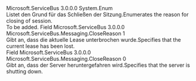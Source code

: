 <Type Name="CloseReason" FullName="Microsoft.ServiceBus.Messaging.CloseReason">
  <TypeSignature Language="C#" Value="public enum CloseReason" />
  <TypeSignature Language="ILAsm" Value=".class public auto ansi sealed CloseReason extends System.Enum" />
  <TypeSignature Language="DocId" Value="T:Microsoft.ServiceBus.Messaging.CloseReason" />
  <TypeSignature Language="VB.NET" Value="Public Enum CloseReason" />
  <TypeSignature Language="F#" Value="type CloseReason = " />
  <AssemblyInfo>
    <AssemblyName>Microsoft.ServiceBus</AssemblyName>
    <AssemblyVersion>3.0.0.0</AssemblyVersion>
  </AssemblyInfo>
  <Base>
    <BaseTypeName>System.Enum</BaseTypeName>
  </Base>
  <Docs>
    <summary><span data-ttu-id="6b1f2-101">Listet den Grund für das Schließen der Sitzung.</span><span class="sxs-lookup"><span data-stu-id="6b1f2-101">Enumerates the reason for closing of session.</span></span></summary>
    <remarks>To be added.</remarks>
  </Docs>
  <Members>
    <Member MemberName="LeaseLost">
      <MemberSignature Language="C#" Value="LeaseLost" />
      <MemberSignature Language="ILAsm" Value=".field public static literal valuetype Microsoft.ServiceBus.Messaging.CloseReason LeaseLost = int32(1)" />
      <MemberSignature Language="DocId" Value="F:Microsoft.ServiceBus.Messaging.CloseReason.LeaseLost" />
      <MemberSignature Language="VB.NET" Value="LeaseLost" />
      <MemberSignature Language="F#" Value="LeaseLost = 1" Usage="Microsoft.ServiceBus.Messaging.CloseReason.LeaseLost" />
      <MemberType>Field</MemberType>
      <AssemblyInfo>
        <AssemblyName>Microsoft.ServiceBus</AssemblyName>
        <AssemblyVersion>3.0.0.0</AssemblyVersion>
      </AssemblyInfo>
      <ReturnValue>
        <ReturnType>Microsoft.ServiceBus.Messaging.CloseReason</ReturnType>
      </ReturnValue>
      <MemberValue>1</MemberValue>
      <Docs>
        <summary><span data-ttu-id="6b1f2-102">Gibt an, dass die aktuelle Lease unterbrochen wurde.</span><span class="sxs-lookup"><span data-stu-id="6b1f2-102">Specifies that the current lease has been lost.</span></span></summary>
      </Docs>
    </Member>
    <Member MemberName="Shutdown">
      <MemberSignature Language="C#" Value="Shutdown" />
      <MemberSignature Language="ILAsm" Value=".field public static literal valuetype Microsoft.ServiceBus.Messaging.CloseReason Shutdown = int32(0)" />
      <MemberSignature Language="DocId" Value="F:Microsoft.ServiceBus.Messaging.CloseReason.Shutdown" />
      <MemberSignature Language="VB.NET" Value="Shutdown" />
      <MemberSignature Language="F#" Value="Shutdown = 0" Usage="Microsoft.ServiceBus.Messaging.CloseReason.Shutdown" />
      <MemberType>Field</MemberType>
      <AssemblyInfo>
        <AssemblyName>Microsoft.ServiceBus</AssemblyName>
        <AssemblyVersion>3.0.0.0</AssemblyVersion>
      </AssemblyInfo>
      <ReturnValue>
        <ReturnType>Microsoft.ServiceBus.Messaging.CloseReason</ReturnType>
      </ReturnValue>
      <MemberValue>0</MemberValue>
      <Docs>
        <summary><span data-ttu-id="6b1f2-103">Gibt an, dass der Server heruntergefahren wird.</span><span class="sxs-lookup"><span data-stu-id="6b1f2-103">Specifies that the server is shutting down.</span></span></summary>
      </Docs>
    </Member>
  </Members>
</Type>